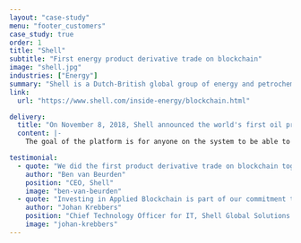 ```yaml
---
layout: "case-study"
menu: "footer_customers"
case_study: true
order: 1
title: "Shell"
subtitle: "First energy product derivative trade on blockchain"
image: "shell.jpg"
industries: ["Energy"]
summary: "Shell is a Dutch-British global group of energy and petrochemical companies."
link: 
  url: "https://www.shell.com/inside-energy/blockchain.html"

delivery:
  title: "On November 8, 2018, Shell announced the world's first oil product derivatives trade using blockchain technology developed with Applied Blockchain. The technology is currently being used within Shell, allowing the company’s various businesses to trade by seeing real time prices from its trading teams."
  content: |-
    The goal of the platform is for anyone on the system to be able to look at a particular energy product at any time and understand where it is being traded and at what price. This will allow trades to be executed more quickly and efficiently to manage their business needs and exposures as required" says Martin Ireland, GM Price Risk Management at Shell.

testimonial:
  - quote: "We did the first product derivative trade on blockchain together with our partner Applied Blockchain."
    author: "Ben van Beurden"
    position: "CEO, Shell"
    image: "ben-van-beurden"
  - quote: "Investing in Applied Blockchain is part of our commitment to use digitalisation to create value in our core business and develop new business models."
    author: "Johan Krebbers"
    position: "Chief Technology Officer for IT, Shell Global Solutions International"
    image: "johan-krebbers"
---
```

